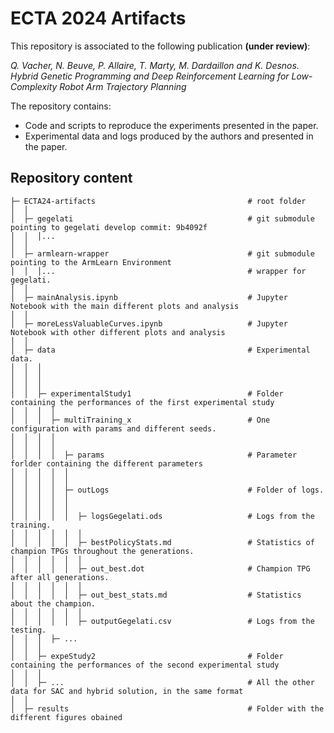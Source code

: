 # ECTA 2024 Artifacts

This repository is associated to the following publication **(under review)**:

*Q. Vacher, N. Beuve, P. Allaire, T. Marty, M. Dardaillon and K. Desnos. Hybrid Genetic Programming and Deep Reinforcement Learning for Low-Complexity Robot Arm Trajectory Planning*

The repository contains:
* Code and scripts to reproduce the experiments presented in the paper.
* Experimental data and logs produced by the authors and presented in the paper.

## Repository content
```
├─ ECTA24-artifacts                                  # root folder
│  │                                           
│  ├─ gegelati                                       # git submodule pointing to gegelati develop commit: 9b4092f
│  │  │...                                     
│  │                                           
│  ├─ armlearn-wrapper                               # git submodule pointing to the ArmLearn Environment
│  │  │...                                           # wrapper for gegelati.
│  │
│  ├─ mainAnalysis.ipynb                             # Jupyter Notebook with the main different plots and analysis
│  │
│  ├─ moreLessValuableCurves.ipynb                   # Jupyter Notebook with other different plots and analysis
│  │   
│  ├─ data                                           # Experimental data.
│  │  │                                        
│  │  │                                        
│  │  │                                        
│  │  ├─ experimentalStudy1                          # Folder containing the performances of the first experimental study
│  │  │  │
│  │  │  ├─ multiTraining_x                          # One configuration with params and different seeds.
│  │  │  │
│  │  │  │  
│  │  │  │  ├─ params                                # Parameter forlder containing the different parameters
│  │  │  │  │  
│  │  │  │  │  
│  │  │  │  ├─ outLogs                               # Folder of logs.
│  │  │  │  │
│  │  │  │  │
│  │  │  │  │  ├─ logsGegelati.ods                   # Logs from the training.               
│  │  │  │  │  │
│  │  │  │  │  ├─ bestPolicyStats.md                 # Statistics of champion TPGs throughout the generations.
│  │  │  │  │  │                      
│  │  │  │  │  ├─ out_best.dot                       # Champion TPG after all generations.
│  │  │  │  │  │
│  │  │  │  │  ├─ out_best_stats.md                  # Statistics about the champion.
│  │  │  │  │  │
│  │  │  │  │  ├─ outputGegelati.csv                 # Logs from the testing.
│  │  │  ├─ ...       
│  │  │
│  │  ├─ expeStudy2                                  # Folder containing the performances of the second experimental study
│  │  │  
│  │  ├─ ...                                         # All the other data for SAC and hybrid solution, in the same format
│  │   
│  ├─ results                                        # Folder with the different figures obained
```
